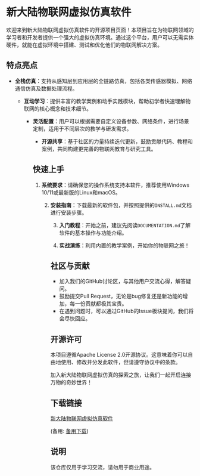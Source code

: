 # 新大陆物联网虚拟仿真软件

欢迎来到新大陆物联网虚拟仿真软件的开源项目页面！本项目旨在为物联网领域的学习者和开发者提供一个强大的虚拟仿真环境。通过这个平台，用户可以无需实体硬件，就能在虚拟环境中搭建、测试和优化他们的物联网解决方案。

## 特点亮点

- **全栈仿真**：支持从感知层到应用层的全链路仿真，包括各类传感器模拟、网络通信仿真及数据处理流程。

  - **互动学习**：提供丰富的教学案例和动手实践模块，帮助初学者快速理解物联网的核心概念和技术细节。

    - **灵活配置**：用户可以根据需要自定义设备参数、网络条件，进行场景定制，适用于不同层次的教学与研发需求。

      - **开源共享**：基于社区的力量持续迭代更新，鼓励贡献代码、教程和案例，共同构建更完善的物联网教育与研究工具。

      ## 快速上手

      1. **系统要求**：请确保您的操作系统支持本软件，推荐使用Windows 10/11或最新版的Linux和macOS。

         2. **安装指南**：下载最新的软件包，并按照提供的`INSTALL.md`文档进行安装步骤。

            3. **入门教程**：开始之前，建议先阅读`DOCUMENTATION.md`了解软件的基本操作与功能介绍。

            4. **实战演练**：利用内置的教学案例，开始你的物联网之旅！

            ## 社区与贡献

            - 加入我们的GitHub讨论区，与其他用户交流心得，解答疑问。
            - 鼓励提交Pull Request，无论是bug修复还是新功能的增加，每一份贡献都极其宝贵。
            - 在遇到问题时，可以通过GitHub的Issue板块提问，我们将会尽快回应。

            ## 开源许可

            本项目遵循Apache License 2.0开源协议。这意味着你可以自由地使用、修改并分发此软件，但请遵守协议中的条款。

            加入新大陆物联网虚拟仿真的探索之旅，让我们一起开启连接万物的奇妙世界！

            ## 下载链接
            [新大陆物联网虚拟仿真软件](https://pan.quark.cn/s/d694413d0176) 

            (备用: [备用下载](https://pan.baidu.com/s/1ckv-obEsrbevMDsEFmWzRA?pwd=1234))

            ## 说明

            该仓库仅用于学习交流，请勿用于商业用途。
